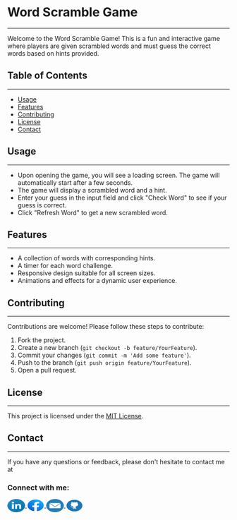 # Word Scramble Game
---------

Welcome to the Word Scramble Game! This is a fun and interactive game where players are given scrambled words and must guess the correct words based on hints provided.

## Table of Contents
---------

- [Usage](#usage)
- [Features](#features)
- [Contributing](#contributing)
- [License](#license)
- [Contact](#contact)

## Usage
---------

- Upon opening the game, you will see a loading screen. The game will automatically start after a few seconds.
- The game will display a scrambled word and a hint.
- Enter your guess in the input field and click "Check Word" to see if your guess is correct.
- Click "Refresh Word" to get a new scrambled word.

## Features
---------

- A collection of words with corresponding hints.
- A timer for each word challenge.
- Responsive design suitable for all screen sizes.
- Animations and effects for a dynamic user experience.

## Contributing
---------

Contributions are welcome! Please follow these steps to contribute:

1. Fork the project.
2. Create a new branch (`git checkout -b feature/YourFeature`).
3. Commit your changes (`git commit -m 'Add some feature'`).
4. Push to the branch (`git push origin feature/YourFeature`).
5. Open a pull request.

## License
---------

This project is licensed under the [MIT License](LICENSE.txt).

## Contact
---------

If you have any questions or feedback, please don't hesitate to contact me at 
<h3 align="left">Connect with me:</h3>
<p align="left">
    <a href="https://linkedin.com/in/code-crafter-bb69ba312" target="_blank">
        <img align="center" src="linkdin-logo.png" alt="code-crafter" height="30" width="40" />
    </a>
    <a href="https://www.facebook.com/profile.php?id=61559286300797" target="_blank">
        <img align="center" src="facebook-logo.png" alt="code-crafter" height="30" width="40" />
    </a>
    <a href="mailto:peekaboo29266@gmail.com" target="_blank">
        <img align="center" src="gmail-logo.png" alt="email" height="30" width="40" />
    </a>
    <a href="https://github.com/Code2926" target="_blank">
        <img align="center" src="github-logo.png" alt="github" height="30" width="40" />
    </a>
</p>
